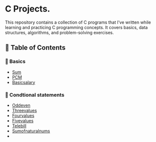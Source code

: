 # C Projects.
This repository contains a collection of C programs that I’ve written while learning and practicing C programming concepts. It covers basics, data structures, algorithms, and problem-solving exercises.


## 📑 Table of Contents  
### 📂 Basics
- [Sum](./sum.c)
- [PCM](./pcm.c)
- [Basicsalary](./basicsalary.c)
### 📂 Condtional statements
- [Oddeven](./oddeven.c)
- [Threevalues](./threevalues.c)
- [Fourvalues](./fourvalues.c)
- [Fivevalues](./fivevalues.c)
- [Telebill](./telebill.c)
- [Sumofnaturalnums](./sumofnatural.c)
- 
